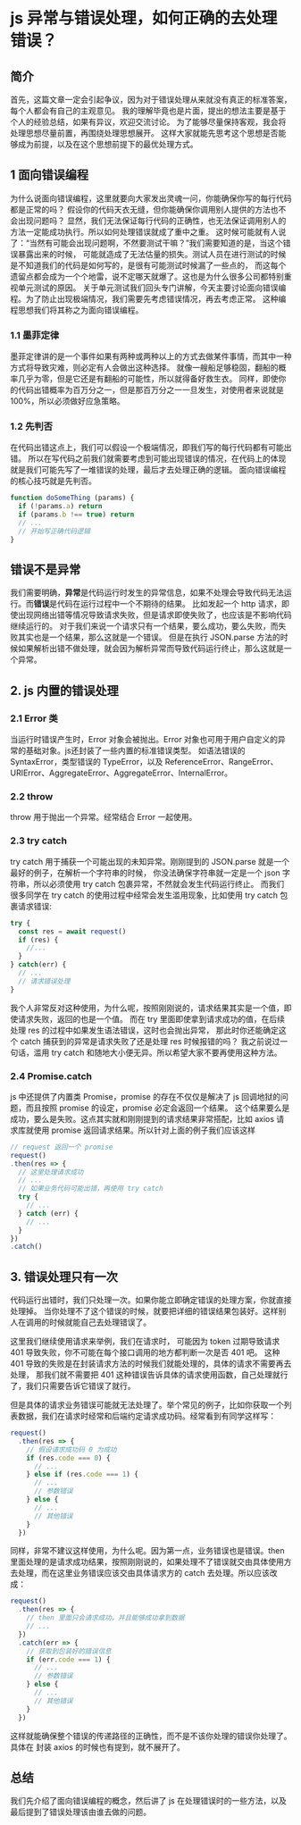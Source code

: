 # js 异常与错误处理，如何正确的去处理错误？

## 简介

首先，这篇文章一定会引起争议，因为对于错误处理从来就没有真正的标准答案，每个人都会有自己的主观意见。
我的理解毕竟也是片面，提出的想法主要是基于个人的经验总结，如果有异议，欢迎交流讨论。
为了能够尽量保持客观，我会将处理思想尽量前置，再围绕处理思想展开。
这样大家就能先思考这个思想是否能够成为前提，以及在这个思想前提下的最优处理方式。

## 1 面向错误编程

为什么说面向错误编程，这里就要向大家发出灵魂一问，你能确保你写的每行代码都是正常的吗？
假设你的代码天衣无缝，但你能确保你调用别人提供的方法也不会出现问题吗？
显然，我们无法保证每行代码的正确性，也无法保证调用别人的方法一定能成功执行。所以如何处理错误就成了重中之重。
这时候可能就有人说了：“当然有可能会出现问题啊，不然要测试干嘛？”我们需要知道的是，当这个错误暴露出来的时候，
可能就造成了无法估量的损失。测试人员在进行测试的时候是不知道我们的代码是如何写的，是很有可能测试时候漏了一些点的，
而这每个遗留点都会成为一个个地雷，说不定哪天就爆了。这也是为什么很多公司都特别重视单元测试的原因。
关于单元测试我们回头专门讲解，今天主要讨论面向错误编程。为了防止出现极端情况，我们需要先考虑错误情况，再去考虑正常。
这种编程思想我们将其称之为面向错误编程。

### 1.1 墨菲定律

墨菲定律讲的是一个事件如果有两种或两种以上的方式去做某件事情，而其中一种方式将导致灾难，则必定有人会做出这种选择。
就像一艘船足够稳固，翻船的概率几乎为零，但是它还是有翻船的可能性，所以就得备好救生衣。
同样，即使你的代码出错概率为百万分之一，但是那百万分之一一旦发生，对使用者来说就是100%，所以必须做好应急策略。

### 1.2 先判否

在代码出错这点上，我们可以假设一个极端情况，即我们写的每行代码都有可能出错。
所以在写代码之前我们就需要考虑到可能出现错误的情况，在代码上的体现就是我们可能先写了一堆错误的处理，最后才去处理正确的逻辑。
面向错误编程的核心技巧就是先判否。
```javascript
function doSomeThing (params) {
  if (!params.a) return 
  if (params.b !== true) return
  // ...
  // 开始写正确代码逻辑
}

```

## 错误不是异常

我们需要明确，**异常**是代码运行时发生的异常信息，如果不处理会导致代码无法运行。而**错误**是代码在运行过程中一个不期待的结果。
比如发起一个 http 请求，即使出现网络出错等情况导致请求失败，但是请求即使失败了，也应该是不影响代码继续运行的。
对于我们来说一个请求只有一个结果，要么成功，要么失败，而失败其实也是一个结果，那么这就是一个错误。
但是在执行 JSON.parse 方法的时候如果解析出错不做处理，就会因为解析异常而导致代码运行终止，那么这就是一个异常。

## 2. js 内置的错误处理

### 2.1 Error 类

当运行时错误产生时，Error 对象会被抛出。Error 对象也可用于用户自定义的异常的基础对象。js还封装了一些内置的标准错误类型。
如语法错误的 SyntaxError，类型错误的 TypeError，以及 ReferenceError、RangeError、URIError、AggregateError、AggregateError、InternalError。


### 2.2 throw

throw 用于抛出一个异常。经常结合 Error 一起使用。

### 2.3 try catch

try catch 用于捕获一个可能出现的未知异常。刚刚提到的 JSON.parse 就是一个最好的例子，在解析一个字符串的时候，
你没法确保字符串就一定是一个 json 字符串，所以必须使用 try catch 包裹异常，不然就会发生代码运行终止。
而我们很多同学在 try catch 的使用过程中经常会发生滥用现象，比如使用 try catch 包裹请求错误:
```javascript
try {
  const res = await request()
  if (res) {
    //...
  }
} catch(err) {
  // ...
  // 请求错误处理
}
```
我个人非常反对这种使用，为什么呢，按照刚刚说的，请求结果其实是一个值，即使请求失败，返回的也是一个值。
而在 try 里面即使拿到请求成功的值，在后续处理 res 的过程中如果发生语法错误，这时也会抛出异常，
那此时你还能确定这个 catch 捕获到的异常是请求失败了还是处理 res 时候报错的吗？
我之前说过一句话，滥用 try catch 和随地大小便无异。所以希望大家不要再使用这种方法。


### 2.4 Promise.catch

js 中还提供了内置类 Promise，promise 的存在不仅仅是解决了 js 回调地狱的问题，而且按照 promise 的设定，promise 必定会返回一个结果。
这个结果要么是成功，要么是失败。这点其实就和刚刚提到的请求结果非常搭配，比如 axios 请求库就使用 promise 返回请求结果。所以针对上面的例子我们应该这样
```javascript
// request 返回一个 promise
request()
.then(res => {
  // 这里处理请求成功
  // ...
  // 如果业务代码可能出错，再使用 try catch
  try {
    // ...
  } catch (err) {
    // ...
  }
})
.catch()
```

## 3. 错误处理只有一次

代码运行出错时，我们只处理一次。如果你能立即确定错误的处理方案，你就直接处理掉。
当你处理不了这个错误的时候，就要把详细的错误结果包装好。这样别人在调用的时候就能自己去处理错误了。

这里我们继续使用请求来举例，我们在请求时，
可能因为 token 过期导致请求 401 导致失败，你不可能在每个接口调用的地方都判断一次是否 401 吧。
这种 401 导致的失败是在封装请求方法的时候我们就能处理的，具体的请求不需要再去处理，
那我们就不需要把 401 这种错误告诉具体的请求使用函数，自己处理就行了，我们只需要告诉它错误了就行。

但是具体的请求业务错误可能就无法处理了。举个常见的例子，比如你获取一个列表数据，我们在请求时经常和后端约定请求成功码。经常看到有同学这样写：
```javascript
request()
  .then(res => {
    // 假设请求成功码 0 为成功
    if (res.code === 0) {
      // ...
    } else if (res.code === 1) {
      // ...
      // 参数错误
    } else {
      // ...
      // 其他错误
    }
  })
```
同样，非常不建议这样使用，为什么呢。因为第一点，业务错误也是错误。then 里面处理的是请求成功结果，按照刚刚说的，如果处理不了错误就交由具体使用方去处理，而在这里业务错误应该交由具体请求方的 catch 去处理。所以应该改成：
```javascript
request()
  .then(res => {
    // then 里面只会请求成功，并且能够成功拿到数据
    // ...
  })
  .catch(err => {
    // 获取到包装好的错误信息
    if (err.code === 1) {
      // ...
      // 参数错误
    } else {
      // ...
      // 其他错误
    }
  })
```
这样就能确保整个错误的传递路径的正确性，而不是不该你处理的错误你处理了。
具体在 封装 axios 的时候也有提到，就不展开了。

## 总结

我们先介绍了面向错误编程的概念，然后讲了 js 在处理错误时的一些方法，以及最后提到了错误处理该由谁去做的问题。









